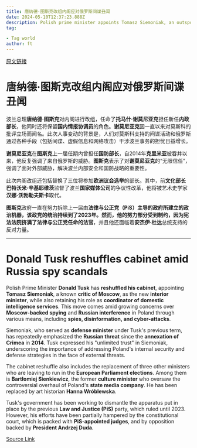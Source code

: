 ```yaml
---
title: 唐纳德·图斯克改组内阁应对俄罗斯间谍丑闻
date: 2024-05-10T12:37:23.888Z
description: Polish prime minister appoints Tomasz Siemoniak, an outspoken critic of Moscow, to run interior ministry
tag: 

- Tag world
author: ft
---
```


[原文链接](https://ft.com/content/fc9e049c-58cd-4141-b8ec-e20a20a31535)

# **唐纳德·图斯克**改组内阁应对俄罗斯间谍丑闻

波兰总理**唐纳德·图斯克**对内阁进行改组，任命了**托马什·谢莫尼亚克**担任新任**内政部长**，他同时还将保留**国内情报协调员**的角色。**谢莫尼亚克**因一直以来对莫斯科的批评立场而闻名。此次人事变动的背景是，人们对莫斯科支持的间谍活动和俄罗斯通过各种手段（包括间谍、虚假信息和网络攻击）干涉波兰事务的担忧日益增长。

**谢莫尼亚克**在**图斯克**上一届任期内曾担任**国防部长**，自2014年**克里米亚**被吞并以来，他反复强调了来自俄罗斯的威胁。**图斯克**表示了对**谢莫尼亚克**的“无限信任”，强调了面对外部威胁，解决波兰内部安全和国防战略的重要性。

此次内阁改组还包括替换了三位将参加**欧洲议会选举**的部长。其中，前**文化部长** **巴特沃米·辛基耶维茨**监督了波兰**国家媒体公司**的争议性改革，他将被艺术史学家**汉娜·沃勃勒夫斯卡**取代。

**图斯克**政府一直在努力拆除上一届由**法律与公正党（PiS）**主导的政府所建立的政治机器，该政党的统治持续到了2023年。然而，他的努力部分受到制约，因为宪法法院挤满了**法律与公正党任命的法官**，并且他还面临着**安杰伊·杜达**总统支持的反对力量。

---

# Donald Tusk reshuffles cabinet amid Russia spy scandals

Polish Prime Minister **Donald Tusk** has **reshuffled his cabinet**, appointing **Tomasz Siemoniak**, a known **critic of Moscow**, as the new **interior minister**, while also retaining his role as **coordinator of domestic intelligence services**. This move comes amid growing concerns over **Moscow-backed spying** and **Russian interference** in Poland through various means, including **spies, disinformation, and cyber-attacks**. 

Siemoniak, who served as **defense minister** under Tusk's previous term, has repeatedly emphasized the **Russian threat** since the **annexation of Crimea** in **2014**. Tusk expressed his "unlimited trust" in Siemoniak, underscoring the importance of addressing Poland's internal security and defense strategies in the face of external threats. 

The cabinet reshuffle also includes the replacement of three other ministers who are leaving to run in the **European Parliament elections**. Among them is **Bartłomiej Sienkiewicz**, the former **culture minister** who oversaw the controversial overhaul of Poland's **state media company**. He has been replaced by art historian **Hanna Wróblewska**. 

Tusk's government has been working to dismantle the apparatus put in place by the previous **Law and Justice (PiS)** party, which ruled until 2023. However, his efforts have been partially hampered by the constitutional court, which is packed with **PiS-appointed judges**, and by opposition backed by **President Andrzej Duda**.

[Source Link](https://ft.com/content/fc9e049c-58cd-4141-b8ec-e20a20a31535)

